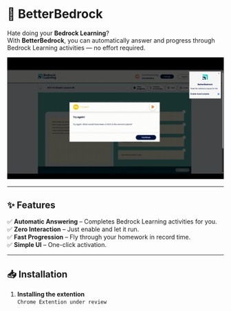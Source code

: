 # 🌟 BetterBedrock  

Hate doing your **Bedrock Learning**?  
With **BetterBedrock**, you can automatically answer and progress through Bedrock Learning activities — no effort required.  

<p align="center">
  <img src="https://github.com/ironyumrepos/BetterBedrock/blob/main/assets/demo.gif?raw=true" alt="BetterBedrock Demo" width="600">
</p>

---

## ✨ Features
✅ **Automatic Answering** – Completes Bedrock Learning activities for you.  
✅ **Zero Interaction** – Just enable and let it run.  
✅ **Fast Progression** – Fly through your homework in record time.  
✅ **Simple UI** – One-click activation.  

---

## 📥 Installation

1. **Installing the extention**  
   ```Chrome Extention under review```
